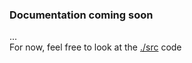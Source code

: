 ### Documentation coming soon  
...  
For now, feel free to look at the [./src](https://github.com/paulshorey/mui-form/tree/master/src) code  
